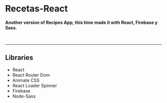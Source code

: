 # Recetas-React

**Another version of Recipes App, this time made it with React, Firebase y Sass.**

<br>


---
## Libraries

* React
* React Router Dom
* Animate CSS
* React Loader Spinner
* Firebase
* Node-Sass
